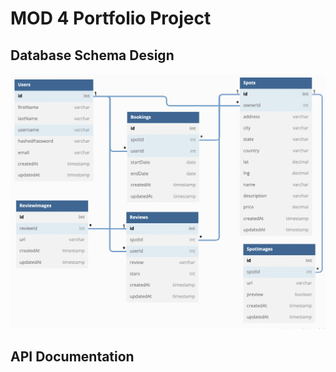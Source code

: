 # MOD 4 Portfolio Project

## Database Schema Design

![db-schema]

[db-schema]: ./images/airbnb_dbdiagram.png

## API Documentation